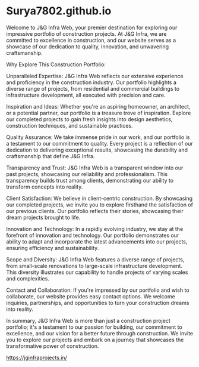 # Surya7802.github.io

Welcome to J&G Infra Web, your premier destination for exploring our impressive portfolio of construction projects. At J&G Infra, we are committed to excellence in construction, and our website serves as a showcase of our dedication to quality, innovation, and unwavering craftsmanship.

Why Explore This Construction Portfolio:

Unparalleled Expertise: J&G Infra Web reflects our extensive experience and proficiency in the construction industry. Our portfolio highlights a diverse range of projects, from residential and commercial buildings to infrastructure development, all executed with precision and care.

Inspiration and Ideas: Whether you're an aspiring homeowner, an architect, or a potential partner, our portfolio is a treasure trove of inspiration. Explore our completed projects to gain fresh insights into design aesthetics, construction techniques, and sustainable practices.

Quality Assurance: We take immense pride in our work, and our portfolio is a testament to our commitment to quality. Every project is a reflection of our dedication to delivering exceptional results, showcasing the durability and craftsmanship that define J&G Infra.

Transparency and Trust: J&G Infra Web is a transparent window into our past projects, showcasing our reliability and professionalism. This transparency builds trust among clients, demonstrating our ability to transform concepts into reality.

Client Satisfaction: We believe in client-centric construction. By showcasing our completed projects, we invite you to explore firsthand the satisfaction of our previous clients. Our portfolio reflects their stories, showcasing their dream projects brought to life.

Innovation and Technology: In a rapidly evolving industry, we stay at the forefront of innovation and technology. Our portfolio demonstrates our ability to adapt and incorporate the latest advancements into our projects, ensuring efficiency and sustainability.

Scope and Diversity: J&G Infra Web features a diverse range of projects, from small-scale renovations to large-scale infrastructure development. This diversity illustrates our capability to handle projects of varying scales and complexities.

Contact and Collaboration: If you're impressed by our portfolio and wish to collaborate, our website provides easy contact options. We welcome inquiries, partnerships, and opportunities to turn your construction dreams into reality.

In summary, J&G Infra Web is more than just a construction project portfolio; it's a testament to our passion for building, our commitment to excellence, and our vision for a better future through construction. We invite you to explore our projects and embark on a journey that showcases the transformative power of construction.


https://jginfraprojects.in/
